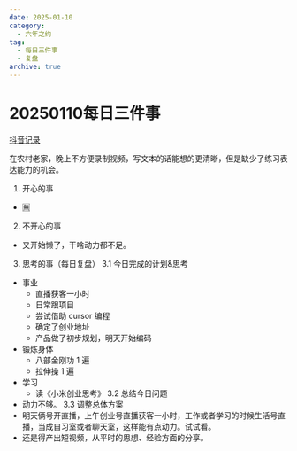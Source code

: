 ```yaml
---
date: 2025-01-10
category:
  - 六年之约
tag:
  - 每日三件事
  - 复盘
archive: true
---
```


# 20250110每日三件事

[抖音记录](https://www.douyin.com/user/MS4wLjABAAAAmKaQG1sbK0e5svJaVzHsN8HOW4GCUCVVmcx5bRP6wY4?modal_id=7458383848372906641)

在农村老家，晚上不方便录制视频，写文本的话能想的更清晰，但是缺少了练习表达能力的机会。
1. 开心的事
- 🈚️
2. 不开心的事
- ️又开始懒了，干啥动力都不足。
3. 思考的事（每日复盘）
3.1 今日完成的计划&思考
- 事业
  - 直播获客一小时
  - 日常跟项目
  - 尝试借助 cursor 编程
  - 确定了创业地址
  - 产品做了初步规划，明天开始编码
- 锻炼身体
  - 八部金刚功 1 遍
  - 拉伸操 1 遍
- 学习
  - 读《小米创业思考》
3.2 总结今日问题
- 动力不够。
3.3 调整总体方案
- 明天俩号开直播，上午创业号直播获客一小时，工作或者学习的时候生活号直播，当成自习室或者聊天室，这样能有点动力。试试看。
- 还是得产出短视频，从平时的思想、经验方面的分享。

